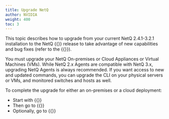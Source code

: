 ```yaml
---
title: Upgrade NetQ
author: NVIDIA
weight: 400
toc: 3
---
```

This topic describes how to upgrade from your current NetQ 2.4.1-3.2.1 installation to the NetQ {{<version>}} release to take advantage of new capabilities and bug fixes (refer to the {{<link title="NVIDIA NetQ 4.0 Release Notes" text="release notes">}}).

You must upgrade your NetQ On-premises or Cloud Appliances or Virtual Machines (VMs). While NetQ 2.x Agents are compatible with NetQ 3.x, upgrading NetQ Agents is always recommended. If you want access to new and updated commands, you can upgrade the CLI on your physical servers or VMs, and monitored switches and hosts as well.

To complete the upgrade for either an on-premises or a cloud deployment:

- Start with {{<link title="Upgrade NetQ Appliances and Virtual Machines">}}
- Then go to {{<link title="Upgrade NetQ Agents">}}
- Optionally, go to {{<link title="Upgrade NetQ CLI">}}
